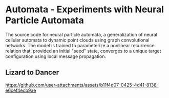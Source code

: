 Automata - Experiments with Neural Particle Automata
====================================================
The source code for neural particle automata, a generalization of neural cellular automata to dynamic point clouds using graph convolutional networks. The model is trained to parameterize a nonlinear recurrence relation that, provided an initial "seed" state, converges to a unique target configuration using local message propagation.

## Lizard to Dancer
https://github.com/user-attachments/assets/b11f4d07-0425-4d41-8138-e6cef4ecb9ae
